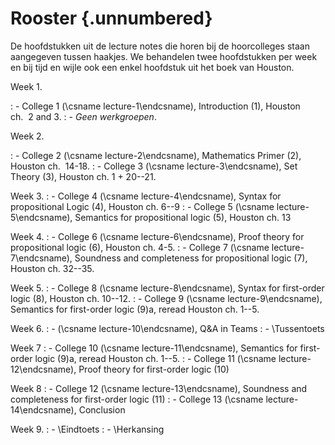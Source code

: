 <!-- TODO Include the dates from metadata! -->
# Rooster {.unnumbered}

De hoofdstukken uit de lecture notes die horen bij de hoorcolleges staan
aangegeven tussen haakjes. We behandelen twee hoofdstukken per week en
bij tijd en wijle ook een enkel hoofdstuk uit het boek van Houston.

Week 1.

: - College 1 (\csname lecture-1\endcsname), Introduction (1), Houston ch.  2 and 3.
: - *Geen werkgroepen*.

Week 2.

: - College 2 (\csname lecture-2\endcsname), Mathematics Primer (2), Houston ch.  14-18.
: - College 3 (\csname lecture-3\endcsname), Set Theory (3), Houston ch. 1 + 20--21.

Week 3.
: - College 4 (\csname lecture-4\endcsname), Syntax for propositional Logic (4), Houston ch. 6--9
: - College 5 (\csname lecture-5\endcsname), Semantics for propositional logic (5), Houston ch. 13

Week 4.
: - College 6 (\csname lecture-6\endcsname), Proof theory for propositional logic (6), Houston ch. 4-5.
: - College 7 (\csname lecture-7\endcsname), Soundness and completeness for
propositional logic (7), Houston ch. 32--35.


Week 5.
: - College 8 (\csname lecture-8\endcsname), Syntax for first-order logic (8), Houston ch. 10--12.
: - College 9 (\csname lecture-9\endcsname), Semantics for first-order logic (9)a, reread Houston ch. 1--5.

Week 6.
:   - (\csname lecture-10\endcsname), Q&A in Teams
:   - \Tussentoets

Week 7
: - College 10 (\csname lecture-11\endcsname), Semantics for first-order logic (9)a, reread Houston ch. 1--5.
: - College 11 (\csname lecture-12\endcsname), Proof theory for first-order logic (10)

Week 8
: - College 12 (\csname lecture-13\endcsname), Soundness and completeness for first-order logic (11)
: - College 13 (\csname lecture-14\endcsname), Conclusion

Week 9.
: - \Eindtoets
: - \Herkansing

